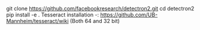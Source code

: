git clone https://github.com/facebookresearch/detectron2.git
cd detectron2
pip install -e .
Tesseract installation -: https://github.com/UB-Mannheim/tesseract/wiki (Both 64 and 32 bit)